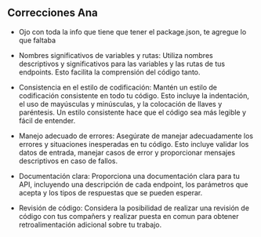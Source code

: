 ## Correcciones Ana

- Ojo con toda la info que tiene que tener el package.json, te agregue lo que faltaba

- Nombres significativos de variables y rutas: Utiliza nombres descriptivos y significativos para las variables y las rutas de tus endpoints. Esto facilita la comprensión del código tanto.

- Consistencia en el estilo de codificación: Mantén un estilo de codificación consistente en todo tu código. Esto incluye la indentación, el uso de mayúsculas y minúsculas, y la colocación de llaves y paréntesis. Un estilo consistente hace que el código sea más legible y fácil de entender.

- Manejo adecuado de errores: Asegúrate de manejar adecuadamente los errores y situaciones inesperadas en tu código. Esto incluye validar los datos de entrada, manejar casos de error y proporcionar mensajes descriptivos en caso de fallos.

- Documentación clara: Proporciona una documentación clara para tu API, incluyendo una descripción de cada endpoint, los parámetros que acepta y los tipos de respuestas que se pueden esperar. 

- Revisión de código: Considera la posibilidad de realizar una revisión de código con tus compañers y realizar puesta en comun para obtener retroalimentación adicional sobre tu trabajo. 